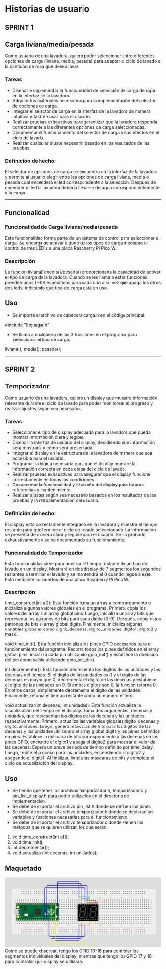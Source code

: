 # Historias de usuario

## SPRINT 1

## Carga liviana/media/pesada
Como usuario de una lavadora, quiero poder seleccionar entre diferentes opciones de carga (liviana, media, pesada) para adaptar el ciclo de lavado a la cantidad de ropa que deseo lavar.

### Tareas
- Diseñar e implementar la funcionalidad de selección de carga de ropa en la interfaz de la lavadora.
- Adquirir los materiales necesarios para la implementación del selector de opciones de carga.
- Integrar el selector de carga en la interfaz de la lavadora de manera intuitiva y fácil de usar para el usuario.
- Realizar pruebas exhaustivas para garantizar que la lavadora responda correctamente a las diferentes opciones de carga seleccionadas.
- Documentar el funcionamiento del selector de carga y sus efectos en el ciclo de lavado.
- Realizar cualquier ajuste necesario basado en los resultados de las pruebas.

### Definición de hecho:
El selector de opciones de carga se encuentra en la interfaz de la lavadora y permite al usuario elegir entre las opciones de carga liviana, media o pesada cuál encenderá el led correspondiente a la selección. Después de encender el led la lavadora debería llenarse de agua correspondientemente a la carga.


---
##  Funcionalidad 
### Funcionalidad de Carga liviana/media/pesada
Esta funcionalidad forma parte de un sistema de control para seleccionar el carga. Se encarga de activar alguno de los tipos de carga mediante el control de tres LED´s a una placa Raspberry Pi Pico W.

### Descripción
La función liviana()/media()/pesada() proporcionana la capacidad de activar el tipo de carga de la lavadora. Cuando se les llama a estas funciones prenden unos LEDS especificos para cada uno a su vez que apaga los otros dos leds, indicando que tipo de carga está en uso.

## Uso
- Se importa el archivo de cabecera carga.h en el código principal.

#include "Enjuagar.h"

- Se llama a cualquiera de las 3 funciones en el programa para seleccionar el tipo de carga.

liviana();
media();
pesada();

---
## SPRINT 2

## Temporizador
Como usuario de una lavadora, quiero un display que muestre información relevante durante el ciclo de lavado para poder monitorear el progreso y realizar ajustes según sea necesario.

### Tareas
- Seleccionar el tipo de display adecuado para la lavadora que pueda mostrar información clara y legible.
- Diseñar la interfaz de usuario del display, decidiendo qué información será mostrada y cómo será presentada.
- Integrar el display en la estructura de la lavadora de manera que sea accesible para el usuario.
- Programar la lógica necesaria para que el display muestre la información correcta en cada etapa del ciclo de lavado.
- Realizar pruebas exhaustivas para asegurar que el display funcione correctamente en todas las condiciones.
- Documentar la funcionalidad y el diseño del display para futuras referencias y mantenimiento.
- Realizar ajustes según sea necesario basados en los resultados de las pruebas y la retroalimentación del usuario.


### Definición de hecho:
El display está correctamente integrado en la lavadora y muestra el tiempo restante para que termine el ciclo de lavado seleccionado. La información se presenta de manera clara y legible para el usuario. Se ha probado exhaustivamente y se ha documentado su funcionamiento.

### Funcionalidad de Temporizador
Esta funcionalidad sirve para mostrar el tiempo restante de un tipo de lavado en un display. Mostrará en dos display de 7 segmentos los segundos restantes a terminar el lavado y se mantendrá el 0 cuando llegue a este. Esto mediante los puertos de una placa Raspberry Pi Pico W.

### Descripción
time_construct(int a[]): Esta función toma un array a como argumento e inicializa algunos valores globales en el programa. Primero, copia los valores del array a al array global pins. Luego, inicializa un array bits que representa los patrones de bits para cada dígito (0-9). Después, copia estos patrones de bits al array global digits. Finalmente, inicializa algunas variables globales como digito_decenas, digito_unidades, digito1, digito2 y mask.

void time_init(): Esta función inicializa los pines GPIO necesarios para el funcionamiento del programa. Recorre todos los pines definidos en el array global pins, inicializa cada pin utilizando gpio_init() y establece la dirección del pin como salida utilizando gpio_set_dir().

int decrementar(): Esta función decrementa los dígitos de las unidades y las decenas del tiempo. Si el dígito de las unidades es 0 y el dígito de las decenas es mayor que 0, decrementa el dígito de las decenas y establece el dígito de las unidades en 9. Si ambos dígitos son 0, la función retorna 0. En otros casos, simplemente decrementa el dígito de las unidades. Finalmente, retorna el tiempo restante como un número entero.

void actualizar(int decenas, int unidades): Esta función actualiza la visualización del tiempo en el display. Toma dos argumentos, decenas y unidades, que representan los dígitos de las decenas y las unidades respectivamente. Primero, actualiza las variables globales digito_decenas y digito_unidades. Luego, genera máscaras de bits para los dígitos de las decenas y las unidades utilizando el array global digits y los pines definidos en pins. Establece la máscara de bits correspondiente a las decenas en los pines GPIO, enciende el dígito1 y apaga el dígito2 para mostrar el valor de las decenas. Espera un breve periodo de tiempo definido por time_delay. Luego, repite el proceso para las unidades, encendiendo el dígito2 y apagando el dígito1. Al finalizar, limpia las máscaras de bits y completa el ciclo de actualización del display.


## Uso
- Se tienen que tener los archivos temporizador.h, temporizador.c y pin_list_display.h para poder utilizarlos en el directorio de implementación.
- Se debe de importar el archivo pin_list.h donde se definen los pines
- Se debe de importar el archivo temporizador.h donde se declarán las variables y funciones necesarias para el funcionamiento.
- Se debe de importar el archivo temporizador.c donde vienen los métodos que se quieren utilizar, los que serán:
 1) void time_construct(int a[]);
 2) void time_init();
 3) int decrementar();
 4) void actualizar(int decenas, int unidades);

## Maquetado
![alt text](Temporizador/image.png)
Como se puede observar, tengo los GPIO 10-16 para controlar los segmentos individuales del display, mientras que tengo los GPIO 17 y 18 para controlar que display se utilizará.